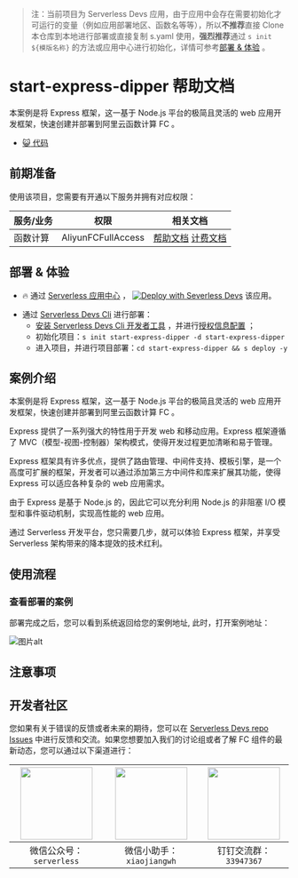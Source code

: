 
> 注：当前项目为 Serverless Devs 应用，由于应用中会存在需要初始化才可运行的变量（例如应用部署地区、函数名等等），所以**不推荐**直接 Clone 本仓库到本地进行部署或直接复制 s.yaml 使用，**强烈推荐**通过 `s init ${模版名称}` 的方法或应用中心进行初始化，详情可参考[部署 & 体验](#部署--体验) 。

# start-express-dipper 帮助文档

<description>

本案例是将 Express 框架，这一基于 Node.js 平台的极简且灵活的 web 应用开发框架，快速创建并部署到阿里云函数计算 FC 。

</description>

<codeUrl>

- [:smiley_cat: 代码](https://github.com/devsapp/start-web-framework/tree/V3/web-framework/nodejs/express/src)

</codeUrl>
<preview>



</preview>


## 前期准备

使用该项目，您需要有开通以下服务并拥有对应权限：

<service>



| 服务/业务 |  权限  | 相关文档 |
| --- |  --- | --- |
| 函数计算 |  AliyunFCFullAccess | [帮助文档](https://help.aliyun.com/product/2508973.html) [计费文档](https://help.aliyun.com/document_detail/2512928.html) |

</service>

<remark>



</remark>

<disclaimers>



</disclaimers>

## 部署 & 体验

<appcenter>
   
- :fire: 通过 [Serverless 应用中心](https://fcnext.console.aliyun.com/applications/create?template=start-express-dipper) ，
  [![Deploy with Severless Devs](https://img.alicdn.com/imgextra/i1/O1CN01w5RFbX1v45s8TIXPz_!!6000000006118-55-tps-95-28.svg)](https://fcnext.console.aliyun.com/applications/create?template=start-express-dipper) 该应用。
   
</appcenter>
<deploy>
    
- 通过 [Serverless Devs Cli](https://docs.serverless-devs.com/user-guide/install) 进行部署：
  - [安装 Serverless Devs Cli 开发者工具](https://docs.serverless-devs.com/user-guide/install) ，并进行[授权信息配置]( https://docs.serverless-devs.com/user-guide/config) ；
  - 初始化项目：`s init start-express-dipper -d start-express-dipper`
  - 进入项目，并进行项目部署：`cd start-express-dipper && s deploy -y`
   
</deploy>

## 案例介绍

<appdetail id="flushContent">

本案例是将 Express 框架，这一基于 Node.js 平台的极简且灵活的 web 应用开发框架，快速创建并部署到阿里云函数计算 FC 。

Express 提供了一系列强大的特性用于开发 web 和移动应用。Express 框架遵循了 MVC（模型-视图-控制器）架构模式，使得开发过程更加清晰和易于管理。

Express 框架具有许多优点，提供了路由管理、中间件支持、模板引擎，是一个高度可扩展的框架，开发者可以通过添加第三方中间件和库来扩展其功能，使得 Express 可以适应各种复杂的 web 应用需求。

由于 Express 是基于 Node.js 的，因此它可以充分利用 Node.js 的非阻塞 I/O 模型和事件驱动机制，实现高性能的 web 应用。

通过 Serverless 开发平台，您只需要几步，就可以体验 Express 框架，并享受 Serverless 架构带来的降本提效的技术红利。

</appdetail>

## 使用流程

<usedetail id="flushContent">

### 查看部署的案例

部署完成之后，您可以看到系统返回给您的案例地址,    此时，打开案例地址：

![图片alt](https://img.alicdn.com/imgextra/i4/O1CN01xlQ7Qi1E44cD3Oqc7_!!6000000000297-0-tps-1348-172.jpg)

</usedetail>

## 注意事项

<matters id="flushContent">
</matters>


<devgroup>


## 开发者社区

您如果有关于错误的反馈或者未来的期待，您可以在 [Serverless Devs repo Issues](https://github.com/serverless-devs/serverless-devs/issues) 中进行反馈和交流。如果您想要加入我们的讨论组或者了解 FC 组件的最新动态，您可以通过以下渠道进行：

<p align="center">  

| <img src="https://serverless-article-picture.oss-cn-hangzhou.aliyuncs.com/1635407298906_20211028074819117230.png" width="130px" > | <img src="https://serverless-article-picture.oss-cn-hangzhou.aliyuncs.com/1635407044136_20211028074404326599.png" width="130px" > | <img src="https://images.devsapp.cn/fc-faq/33947367.png" width="130px" > |
| --------------------------------------------------------------------------------------------------------------------------------- | --------------------------------------------------------------------------------------------------------------------------------- | --------------------------------------------------------------------------------------------------------------------------------- |
| <center>微信公众号：`serverless`</center>                                                                                         | <center>微信小助手：`xiaojiangwh`</center>                                                                                        | <center>钉钉交流群：`33947367`</center>                                                                                           |
</p>
</devgroup>

